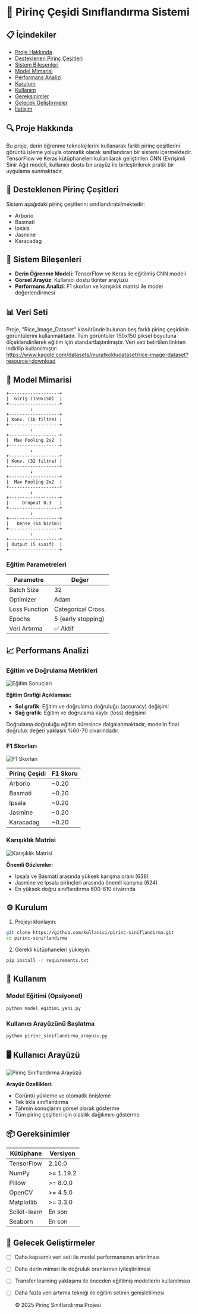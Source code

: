 # 🌾 Pirinç Çeşidi Sınıflandırma Sistemi

## 📋 İçindekiler
- [Proje Hakkında](#proje-hakkında)
- [Desteklenen Pirinç Çeşitleri](#desteklenen-pirinç-çeşitleri)
- [Sistem Bileşenleri](#sistem-bileşenleri)
- [Model Mimarisi](#model-mimarisi)
- [Performans Analizi](#performans-analizi)
- [Kurulum](#kurulum)
- [Kullanım](#kullanım)
- [Gereksinimler](#gereksinimler)
- [Gelecek Geliştirmeler](#gelecek-geliştirmeler)
- [İletişim](#iletişim)

## 🔍 Proje Hakkında

Bu proje, derin öğrenme teknolojilerini kullanarak farklı pirinç çeşitlerini görüntü işleme yoluyla otomatik olarak sınıflandıran bir sistemi içermektedir. TensorFlow ve Keras kütüphaneleri kullanılarak geliştirilen CNN (Evrişimli Sinir Ağı) modeli, kullanıcı dostu bir arayüz ile birleştirilerek pratik bir uygulama sunmaktadır.

## 🌾 Desteklenen Pirinç Çeşitleri

Sistem aşağıdaki pirinç çeşitlerini sınıflandırabilmektedir:
- Arborio
- Basmati
- Ipsala
- Jasmine
- Karacadag

## 🧩 Sistem Bileşenleri

- **Derin Öğrenme Modeli**: TensorFlow ve Keras ile eğitilmiş CNN modeli
- **Görsel Arayüz**: Kullanıcı dostu tkinter arayüzü
- **Performans Analizi**: F1 skorları ve karışıklık matrisi ile model değerlendirmesi

## 📊 Veri Seti

Proje, "Rice_Image_Dataset" klasöründe bulunan beş farklı pirinç çeşidinin görüntülerini kullanmaktadır. Tüm görüntüler 150x150 piksel boyutuna ölçeklendirilerek eğitim için standartlaştırılmıştır.
Veri seti belirtilen linkten indirilip kullanılmıştır: https://www.kaggle.com/datasets/muratkokludataset/rice-image-dataset?resource=download

## 🧠 Model Mimarisi

```
+-------------------+
|  Giriş (150x150)  |
+-------------------+
         ↓
+-------------------+
| Konv. (16 filtre) |
+-------------------+
         ↓
+-------------------+
|  Max Pooling 2x2  |
+-------------------+
         ↓
+-------------------+
| Konv. (32 filtre) |
+-------------------+
         ↓
+-------------------+
|  Max Pooling 2x2  |
+-------------------+
         ↓
+-------------------+
|     Dropout 0.3   |
+-------------------+
         ↓
+-------------------+
|   Dense (64 birim)|
+-------------------+
         ↓
+-------------------+
| Output (5 sınıf)  |
+-------------------+
```

### Eğitim Parametreleri

| Parametre       | Değer              |
|-----------------|-------------------|
| Batch Size      | 32                |
| Optimizer       | Adam              |
| Loss Function   | Categorical Cross. |
| Epochs          | 5 (early stopping)|
| Veri Artırma    | ✅ Aktif          |

## 📈 Performans Analizi

### Eğitim ve Doğrulama Metrikleri

![Eğitim Sonuçları](uygulamaresimleri/egitim_sonuclari.png)

**Eğitim Grafiği Açıklaması:**
- **Sol grafik**: Eğitim ve doğrulama doğruluğu (accuracy) değişimi
- **Sağ grafik**: Eğitim ve doğrulama kaybı (loss) değişimi

Doğrulama doğruluğu eğitim süresince dalgalanmaktadır, modelin final doğruluk değeri yaklaşık %60-70 civarındadır.

### F1 Skorları

![F1 Skorları](uygulamaresimleri/f1_skorlari.png)

| Pirinç Çeşidi | F1 Skoru |
|---------------|----------|
| Arborio       | ~0.20    |
| Basmati       | ~0.20    |
| Ipsala        | ~0.20    |
| Jasmine       | ~0.20    |
| Karacadag     | ~0.20    |

### Karışıklık Matrisi

![Karışıklık Matrisi](uygulamaresimleri/karisiklik_matrisi.png)

**Önemli Gözlemler:**
- Ipsala ve Basmati arasında yüksek karışma oranı (638)
- Jasmine ve Ipsala pirinçleri arasında önemli karışma (624)
- En yüksek doğru sınıflandırma 600-610 civarında

## ⚙️ Kurulum

1. Projeyi klonlayın:
```bash
git clone https://github.com/kullanici/pirinc-siniflandirma.git
cd pirinc-siniflandirma
```

2. Gerekli kütüphaneleri yükleyin:
```bash
pip install -r requirements.txt
```

## 🚀 Kullanım

### Model Eğitimi (Opsiyonel)
```bash
python model_egitimi_yeni.py
```

### Kullanıcı Arayüzünü Başlatma
```bash
python pirinc_siniflandirma_arayuzu.py
```

## 🖥️ Kullanıcı Arayüzü

![Pirinç Sınıflandırma Arayüzü](uygulamaresimleri/uygulama_arayuzu.jpg)

**Arayüz Özellikleri:**
- Görüntü yükleme ve otomatik önişleme
- Tek tıkla sınıflandırma
- Tahmin sonuçlarını görsel olarak gösterme
- Tüm pirinç çeşitleri için olasılık dağılımını gösterme

## 📦 Gereksinimler

| Kütüphane      | Versiyon   |
|----------------|------------|
| TensorFlow     | 2.10.0     |
| NumPy          | >= 1.19.2  |
| Pillow         | >= 8.0.0   |
| OpenCV         | >= 4.5.0   |
| Matplotlib     | >= 3.3.0   |
| Scikit-learn   | En son     |
| Seaborn        | En son     |

## 🔮 Gelecek Geliştirmeler

- [ ] Daha kapsamlı veri seti ile model performansının artırılması
- [ ] Daha derin mimari ile doğruluk oranlarının iyileştirilmesi
- [ ] Transfer learning yaklaşımı ile önceden eğitilmiş modellerin kullanılması
- [ ] Daha fazla veri artırma tekniği ile eğitim setinin genişletilmesi


  © 2025 Pirinç Sınıflandırma Projesi

